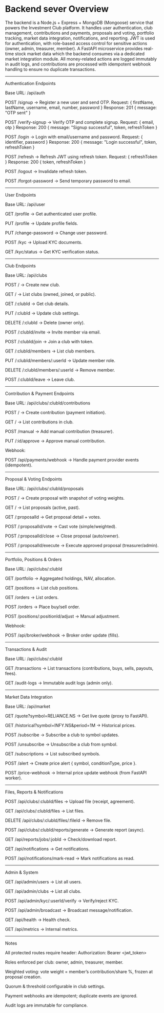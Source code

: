 # Backend sever Overview

The backend is a Node.js + Express + MongoDB (Mongoose) service that powers the Investment Club platform. It handles user authentication, club management, contributions and payments, proposals and voting, portfolio tracking, market data integration, notifications, and reporting. JWT is used for authentication, with role-based access control for sensitive actions (owner, admin, treasurer, member). A FastAPI microservice provides real-time stock market data which the backend consumes via a dedicated market integration module. All money-related actions are logged immutably in audit logs, and contributions are processed with idempotent webhook handling to ensure no duplicate transactions.


---

Authentication Endpoints

Base URL: /api/auth

POST /signup → Register a new user and send OTP.
Request: { firstName, lastName, username, email, number, password }
Response: 201 { message: "OTP sent" }

POST /verify-signup → Verify OTP and complete signup.
Request: { email, otp }
Response: 200 { message: "Signup successful", token, refreshToken }

POST /login → Login with email/username and password.
Request: { identifier, password }
Response: 200 { message: "Login successful", token, refreshToken }

POST /refresh → Refresh JWT using refresh token.
Request: { refreshToken }
Response: 200 { token, refreshToken }

POST /logout → Invalidate refresh token.

POST /forgot-password → Send temporary password to email.



---

User Endpoints

Base URL: /api/user

GET /profile → Get authenticated user profile.

PUT /profile → Update profile fields.

PUT /change-password → Change user password.

POST /kyc → Upload KYC documents.

GET /kyc/status → Get KYC verification status.



---

Club Endpoints

Base URL: /api/clubs

POST / → Create new club.

GET / → List clubs (owned, joined, or public).

GET /:clubId → Get club details.

PUT /:clubId → Update club settings.

DELETE /:clubId → Delete (owner only).

POST /:clubId/invite → Invite member via email.

POST /:clubId/join → Join a club with token.

GET /:clubId/members → List club members.

PUT /:clubId/members/:userId → Update member role.

DELETE /:clubId/members/:userId → Remove member.

POST /:clubId/leave → Leave club.



---

Contribution & Payment Endpoints

Base URL: /api/clubs/:clubId/contributions

POST / → Create contribution (payment initiation).

GET / → List contributions in club.

POST /manual → Add manual contribution (treasurer).

PUT /:id/approve → Approve manual contribution.


Webhook:

POST /api/payments/webhook → Handle payment provider events (idempotent).



---

Proposal & Voting Endpoints

Base URL: /api/clubs/:clubId/proposals

POST / → Create proposal with snapshot of voting weights.

GET / → List proposals (active, past).

GET /:proposalId → Get proposal detail + votes.

POST /:proposalId/vote → Cast vote (simple/weighted).

POST /:proposalId/close → Close proposal (auto/owner).

POST /:proposalId/execute → Execute approved proposal (treasurer/admin).



---

Portfolio, Positions & Orders

Base URL: /api/clubs/:clubId

GET /portfolio → Aggregated holdings, NAV, allocation.

GET /positions → List club positions.

GET /orders → List orders.

POST /orders → Place buy/sell order.

POST /positions/:positionId/adjust → Manual adjustment.


Webhook:

POST /api/broker/webhook → Broker order update (fills).



---

Transactions & Audit

Base URL: /api/clubs/:clubId

GET /transactions → List transactions (contributions, buys, sells, payouts, fees).

GET /audit-logs → Immutable audit logs (admin only).



---

Market Data Integration

Base URL: /api/market

GET /quote?symbol=RELIANCE.NS → Get live quote (proxy to FastAPI).

GET /historical?symbol=INFY.NS&period=1M → Historical prices.

POST /subscribe → Subscribe a club to symbol updates.

POST /unsubscribe → Unsubscribe a club from symbol.

GET /subscriptions → List subscribed symbols.

POST /alert → Create price alert { symbol, conditionType, price }.

POST /price-webhook → Internal price update webhook (from FastAPI worker).



---

Files, Reports & Notifications

POST /api/clubs/:clubId/files → Upload file (receipt, agreement).

GET /api/clubs/:clubId/files → List files.

DELETE /api/clubs/:clubId/files/:fileId → Remove file.

POST /api/clubs/:clubId/reports/generate → Generate report (async).

GET /api/reports/jobs/:jobId → Check/download report.

GET /api/notifications → Get notifications.

POST /api/notifications/mark-read → Mark notifications as read.



---

Admin & System

GET /api/admin/users → List all users.

GET /api/admin/clubs → List all clubs.

POST /api/admin/kyc/:userId/verify → Verify/reject KYC.

POST /api/admin/broadcast → Broadcast message/notification.

GET /api/health → Health check.

GET /api/metrics → Internal metrics.



---

Notes

All protected routes require header:
Authorization: Bearer <jwt_token>

Roles enforced per club: owner, admin, treasurer, member.

Weighted voting: vote weight = member’s contribution/share %, frozen at proposal creation.

Quorum & threshold configurable in club settings.

Payment webhooks are idempotent; duplicate events are ignored.

Audit logs are immutable for compliance.



